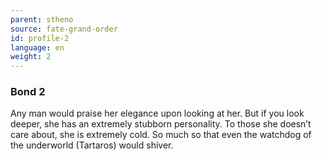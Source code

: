 ```yaml
---
parent: stheno
source: fate-grand-order
id: profile-2
language: en
weight: 2
---
```


### Bond 2

Any man would praise her elegance upon looking at her.
But if you look deeper, she has an extremely stubborn personality.
To those she doesn’t care about, she is extremely cold.
So much so that even the watchdog of the underworld (Tartaros) would shiver.
